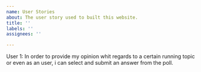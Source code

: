 ```yaml
---
name: User Stories
about: The user story used to built this website.
title: ''
labels: ''
assignees: ''

---
```


User 1: 
In order to provide my opinion whit regards to a certain running topic or even as an user, i can select and submit an answer from the poll.
